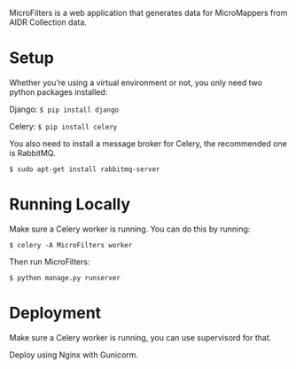 MicroFilters is a web application that generates data for MicroMappers from  AIDR Collection data.

# Setup

Whether you’re using a virtual environment or not, you only need two python packages installed:

Django:
`$ pip install django`

Celery: 
`$ pip install celery`

You also need to install a message broker for Celery, the recommended one is RabbitMQ.

`$ sudo apt-get install rabbitmq-server`


# Running Locally

Make sure a Celery worker is running. You can do this by running:

	$ celery -A MicroFilters worker

Then run MicroFilters:

	$ python manage.py runserver

# Deployment

Make sure a Celery worker is running, you can use supervisord for that.

Deploy using Nginx with Gunicorm.

